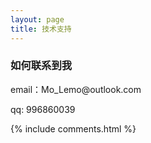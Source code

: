 ```yaml
---
layout: page
title: 技术支持 
---
```


<h3> 如何联系到我 </h3>

<p> 
email：Mo_Lemo@outlook.com       
<p> 
qq: 996860039     
<p> 

{% include comments.html %}

